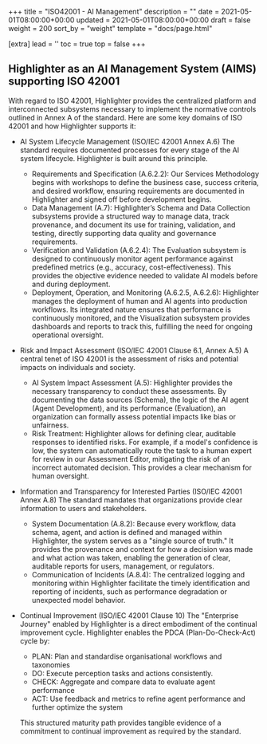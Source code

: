 +++
title = "ISO42001 - AI Management"
description = ""
date = 2021-05-01T08:00:00+00:00
updated = 2021-05-01T08:00:00+00:00
draft = false
weight = 200
sort_by = "weight"
template = "docs/page.html"

[extra]
lead = ''
toc = true
top = false
+++

## Highlighter as an AI Management System (AIMS) supporting ISO 42001
With regard to ISO 42001, Highlighter provides the centralized platform and interconnected subsystems necessary to implement the normative controls outlined in Annex A of the standard.
Here are some key domains of ISO 42001 and how Highlighter supports it:

- AI System Lifecycle Management (ISO/IEC 42001 Annex A.6)
The standard requires documented processes for every stage of the AI system lifecycle. Highlighter is built around this principle.
    - Requirements and Specification (A.6.2.2): Our Services Methodology begins with workshops to define the business case, success criteria, and desired workflow, ensuring requirements are documented in Highlighter and signed off before development begins.
    - Data Management (A.7): Highlighter’s Schema and Data Collection subsystems provide a structured way to manage data, track provenance, and document its use for training, validation, and testing, directly supporting data quality and governance requirements.
    - Verification and Validation (A.6.2.4): The Evaluation subsystem is designed to continuously monitor agent performance against predefined metrics (e.g., accuracy, cost-effectiveness). This provides the objective evidence needed to validate AI models before and during deployment.
    - Deployment, Operation, and Monitoring (A.6.2.5, A.6.2.6): Highlighter manages the deployment of human and AI agents into production workflows. Its integrated nature ensures that performance is continuously monitored, and the Visualization subsystem provides dashboards and reports to track this, fulfilling the need for ongoing operational oversight.

- Risk and Impact Assessment (ISO/IEC 42001 Clause 6.1, Annex A.5)
A central tenet of ISO 42001 is the assessment of risks and potential impacts on individuals and society.
    - AI System Impact Assessment (A.5): Highlighter provides the necessary transparency to conduct these assessments. By documenting the data sources (Schema), the logic of the AI agent (Agent Development), and its performance (Evaluation), an organization can formally assess potential impacts like bias or unfairness.
    - Risk Treatment: Highlighter allows for defining clear, auditable responses to identified risks. For example, if a model's confidence is low, the system can automatically route the task to a human expert for review in our Assessment Editor, mitigating the risk of an incorrect automated decision. This provides a clear mechanism for human oversight.

- Information and Transparency for Interested Parties (ISO/IEC 42001 Annex A.8)
The standard mandates that organizations provide clear information to users and stakeholders.
    - System Documentation (A.8.2): Because every workflow, data schema, agent, and action is defined and managed within Highlighter, the system serves as a "single source of truth." It provides the provenance and context for how a decision was made and what action was taken, enabling the generation of clear, auditable reports for users, management, or regulators.
    - Communication of Incidents (A.8.4): The centralized logging and monitoring within Highlighter facilitate the timely identification and reporting of incidents, such as performance degradation or unexpected model behavior.

- Continual Improvement (ISO/IEC 42001 Clause 10)
The "Enterprise Journey" enabled by Highlighter is a direct embodiment of the continual improvement cycle. Highlighter enables the PDCA (Plan-Do-Check-Act) cycle by:
    * PLAN: Plan and standardise organisational workflows and taxonomies
    * DO: Execute perception tasks and actions consistently.
    * CHECK: Aggregate and compare data to evaluate agent performance
    * ACT: Use feedback and metrics to refine agent performance and further optimize the system

    This structured maturity path provides tangible evidence of a commitment to continual improvement as required by the standard.




